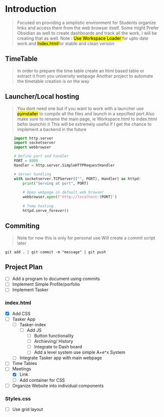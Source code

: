 # Introduction
> Focused on providing a simplistic environment for Students organize links and access them from the web browser itself.
> Some might Prefer Obsidian as well to create dashboards and track all the work, I will be creating that as well.
Note : <mark> Use Workspace Loader </mark> for upto date work and <mark>Index.html</mark>for stable and clean version 

## TimeTable
> In order to prepare the time table create an html based table or extract it from you university webpage
> Another project to automate the timetable creation is on the way

## Launcher/Local hosting
> You dont need one but if you want to work with a launcher use <mark>pyinstaller</mark> to compile all the files and launch in a sepcified port
> Also make sure to rename the main page, ie Workspace.html to index.html befor launchin it
> This will be extremely useful if I get the chance to implement a backend in the future
```py
    import http.server
    import socketserver
    import webbrowser

    # Define port and handler
    PORT = 8000
    Handler = http.server.SimpleHTTPRequestHandler

    # Server handling
    with socketserver.TCPServer(("", PORT), Handler) as httpd:
        print("Serving at port", PORT)
        
        # Open webpage in default web browser
        webbrowser.open(f'http://localhost:{PORT}')
        
        # Temp hosting
        httpd.serve_forever()

```

<!-- Add Workflows later -->
## Commiting 
> Note for now this is only for personal use
> Will create a commit script later
```gitbash
git add . | git commit -m "message" | git push
```


## Project Plan
- [ ] Add a program to document using commits
- [ ] Implement Simple Profile/porfolio
- [ ] Implement Tasker

### index.html
- [x] Add CSS
- [ ] Tasker App
    - [ ] Tasker-index
        - [ ] Add JS
            - [ ] Button functionality
            - [ ] Archieving/ History
            - [ ] Integrate to Dash board
            - [ ] Add a level system use simple A+e^x System
    - [ ] Integrate Tasker app with main webpage

- [ ] Time Tables
- [ ] Meetings
    - [x] Link
    - [ ] Add container for CSS
- [ ] Organize Website into individual components

### Styles.css
- [ ] Use grid layout

